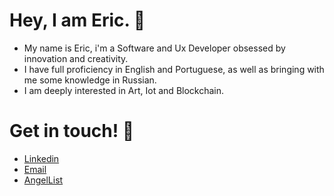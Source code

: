 # Hey, I am Eric. 🧠
* My name is Eric, i'm a Software and Ux Developer obsessed by innovation and creativity.
* I have full proficiency in English and Portuguese, as well as bringing with me some knowledge in Russian.
* I am deeply interested in Art, Iot and Blockchain.
# Get in touch! 📲
* [Linkedin](https://www.linkedin.com/in/geteric/)
* [Email](mailto:ericviana1369@gmail.com)
* [AngelList](https://angel.co/u/geteric)



